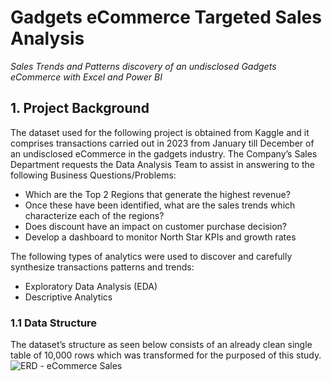 # Gadgets eCommerce Targeted Sales Analysis
*Sales Trends and Patterns discovery of an undisclosed Gadgets eCommerce with Excel and Power BI*

## 1. Project Background

The dataset used for the following project is obtained from Kaggle and it comprises transactions carried out in 2023 from January till December of an  undisclosed eCommerce in the gadgets industry.
The Company’s Sales Department requests the Data Analysis Team to assist in answering to the following Business Questions/Problems:
- Which are the Top 2 Regions that generate the highest revenue?
- Once these have been identified, what are the sales trends which characterize each of the regions?
- Does discount have an impact on customer purchase decision?
- Develop a dashboard to monitor North Star KPIs and growth rates

The following types of analytics were used to discover and  carefully synthesize transactions patterns and trends:
- Exploratory Data Analysis (EDA)
- Descriptive Analytics

### 1.1 Data Structure
The dataset’s structure as seen below consists of an already clean single table of 10,000 rows which was transformed for the purposed of this study.
![ERD - eCommerce Sales](https://github.com/user-attachments/assets/e3507f00-bd34-45f2-91f8-ffc046c132d3)

